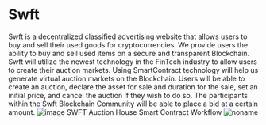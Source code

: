 # Swft
Swft is a decentralized classified advertising website that allows users to buy and sell their used goods for cryptocurrencies. We provide users the ability to buy and sell used items on a secure and transparent Blockchain. Swft will utilize the newest technology in the FinTech industry to allow users to create their auction markets. Using SmartContract technology will help us generate virtual auction markets on the Blockchain. Users will be able to create an auction, declare the asset for sale and duration for the sale, set an initial price, and cancel the auction if they wish to do so. The participants within the Swft Blockchain Community will be able to place a bid at a certain amount.  ![image](https://user-images.githubusercontent.com/87771983/156027620-54ae8e82-207c-4e02-9851-43758bc81eb1.png)
SWFT Auction House Smart Contract Workflow
![noname](https://user-images.githubusercontent.com/87771983/156027798-e2b714c3-95a5-4f47-b3c6-20434d4962d5.png)
